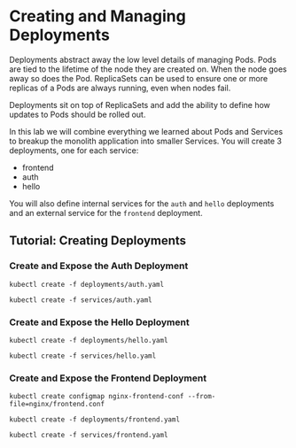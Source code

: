 # Creating and Managing Deployments

Deployments abstract away the low level details of managing Pods. Pods are tied to the lifetime of the node they are created on. When the node goes away so does the Pod. ReplicaSets can be used to ensure one or more replicas of a Pods are always running, even when nodes fail.

Deployments sit on top of ReplicaSets and add the ability to define how updates to Pods should be rolled out.

In this lab we will combine everything we learned about Pods and Services to breakup the monolith application into smaller Services. You will create 3 deployments, one for each service:

* frontend 
* auth
* hello

You will also define internal services for the `auth` and `hello` deployments and an external service for the `frontend` deployment.

## Tutorial: Creating Deployments

### Create and Expose the Auth Deployment

```
kubectl create -f deployments/auth.yaml
```

```
kubectl create -f services/auth.yaml
```

### Create and Expose the Hello Deployment

```
kubectl create -f deployments/hello.yaml
```

```
kubectl create -f services/hello.yaml
```

### Create and Expose the Frontend Deployment


```
kubectl create configmap nginx-frontend-conf --from-file=nginx/frontend.conf
```

```
kubectl create -f deployments/frontend.yaml
```

```
kubectl create -f services/frontend.yaml
```